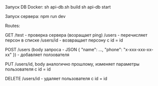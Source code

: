 Запуск DB Docker:
sh api-db.sh build
sh api-db start

Запуск сервера:
npm run dev

Routes: 

GET
/test - проверка сервера (возращает ping)
/users - перечисляет персон в списке
/users/id - возвращает персону с id = id

POST
/users (body запроса - JSON { "name": ..., "phone": "x-xxx-xxx-xx-xx" }) - добавляет ползователя

PUT 
/users/id, body аналогично прошлому, изменяет параметры пользователя с id = id

DELETE
/users/id - удаляет пользователя с id = id